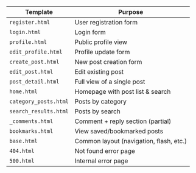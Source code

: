 | Template              | Purpose                                 |
| --------------------- | --------------------------------------- |
| `register.html`       | User registration form                  |
| `login.html`          | Login form                              |
| `profile.html`        | Public profile view                     |
| `edit_profile.html`   | Profile update form                     |
| `create_post.html`    | New post creation form                  |
| `edit_post.html`      | Edit existing post                      |
| `post_detail.html`    | Full view of a single post              |
| `home.html`           | Homepage with post list & search        |
| `category_posts.html` | Posts by category                       |
| `search_results.html` | Posts by search                         |
| `_comments.html`      | Comment + reply section (partial)       |
| `bookmarks.html`      | View saved/bookmarked posts             |
| `base.html`           | Common layout (navigation, flash, etc.) |
| `404.html`            | Not found error page                    |
| `500.html`            | Internal error page                     |
